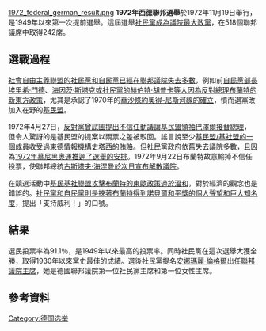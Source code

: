 [1972_federal_german_result.png](https://zh.wikipedia.org/wiki/File:1972_federal_german_result.png "fig:1972_federal_german_result.png")
**1972年西德聯邦選舉**於1972年11月19日舉行，是1949年以來第一次提前選舉。這屆選舉[社民黨成為議院最大政黨](https://zh.wikipedia.org/wiki/德國社會民主黨 "wikilink")，在518個聯邦議席中取得242席。

## 選戰過程

[社會自由主義聯盟的](https://zh.wikipedia.org/wiki/社會自由主義聯盟 "wikilink")[社民黨和](https://zh.wikipedia.org/wiki/社民黨 "wikilink")[自民黨已經在](https://zh.wikipedia.org/wiki/自由民主黨_\(德國\) "wikilink")[聯邦議院失去多數](https://zh.wikipedia.org/wiki/聯邦議院 "wikilink")，例如前[自民黨部長](https://zh.wikipedia.org/wiki/自民黨 "wikilink")[埃里希·門德](https://zh.wikipedia.org/wiki/埃里希·門德 "wikilink")、[海因茨·斯塔克或社民黨的](https://zh.wikipedia.org/wiki/海因茨·斯塔克 "wikilink")[赫伯特·胡普卡等人因為反對](https://zh.wikipedia.org/wiki/赫伯特·胡普卡 "wikilink")[總理](https://zh.wikipedia.org/wiki/德國總理 "wikilink")[布蘭特的](https://zh.wikipedia.org/wiki/布蘭特 "wikilink")[新東方政策](https://zh.wikipedia.org/wiki/新東方政策 "wikilink")，尤其是承認了1970年的[華沙條約](https://zh.wikipedia.org/wiki/1970年華沙條約 "wikilink")[奧得-尼斯河線的確立](../Page/奧德河-尼斯河線.md "wikilink")，憤而退黨改加入在野的[基民盟](https://zh.wikipedia.org/wiki/基民盟 "wikilink")。

1972年4月27日，[反對黨曾試圖提出](https://zh.wikipedia.org/wiki/反對黨 "wikilink")[不信任動議讓](https://zh.wikipedia.org/wiki/不信任動議 "wikilink")[基民盟領袖](https://zh.wikipedia.org/wiki/基民盟 "wikilink")[巴澤爾接替總理](https://zh.wikipedia.org/wiki/巴澤爾 "wikilink")，但令人驚訝的是基民盟的提案以兩票之差被駁回。謠言說至少[基民盟/基社盟的一個成員收受過東德情報機構](https://zh.wikipedia.org/wiki/基民盟/基社盟 "wikilink")[史塔西的賄賂](../Page/史塔西.md "wikilink")。但社民黨政府依舊失去議院多數，且因為[1972年慕尼黑奧運推遲了選舉的安排](https://zh.wikipedia.org/wiki/1972年夏季奧林匹克運動會 "wikilink")。1972年9月22日布蘭特故意輸掉不信任投票，使聯邦總統[古斯塔夫·海涅曼於次日宣布解散議院](../Page/古斯塔夫·海涅曼.md "wikilink")。

在競選活動中[基民基社聯盟攻擊布蘭特的東歐政策過於溫和](https://zh.wikipedia.org/wiki/基民基社聯盟 "wikilink")，對於經濟的觀念也是錯誤的。[社民黨和](https://zh.wikipedia.org/wiki/社民黨 "wikilink")[自民黨則是挾著布蘭特得到](https://zh.wikipedia.org/wiki/自民黨 "wikilink")[諾貝爾和平獎的個人聲望和巨大知名度](https://zh.wikipedia.org/wiki/諾貝爾和平獎 "wikilink")，提出「支持威利！」的口號。

## 結果

選民投票率為91.1％，是1949年以來最高的投票率。同時社民黨在這次選舉大獲全勝，取得1930年以來黨史最佳的成績。選後社民黨提名[安娜瑪麗·倫格爾出任聯邦議院主席](https://zh.wikipedia.org/wiki/安娜瑪麗·倫格爾 "wikilink")，她是德國聯邦議院第一位社民黨主席和第一位女性主席。

## 參考資料

[Category:德国选举](https://zh.wikipedia.org/wiki/Category:德国选举 "wikilink")